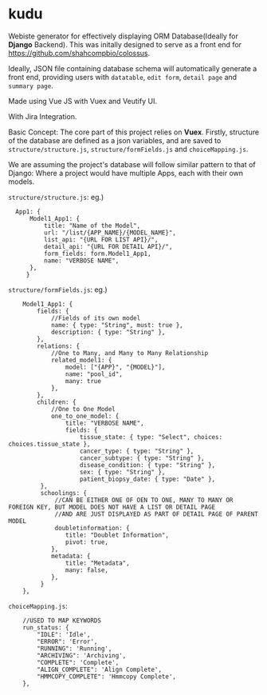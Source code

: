# kudu
Webiste generator for effectively displaying ORM Database(Ideally for **Django** Backend). 
This was initally designed to serve as a front end for https://github.com/shahcompbio/colossus.

Ideally, JSON file containing database schema will automatically generate a front end, 
providing users with `datatable`, `edit form`, `detail page` and `summary page`.

Made using Vue JS with Vuex and Veutify UI.

With Jira Integration.


Basic Concept:
The core part of this project relies on **Vuex**. 
Firstly, structure of the database are defined as a json variables, and are saved to `structure/structure.js`, `structure/formFields.js` and `choiceMapping.js`.


We are assuming the project's database will follow similar pattern to that of Django:
Where a project would have multiple Apps, each with their own models. 
          
`structure/structure.js`: 
  eg.) 
  ```
    App1: {
        Model1_App1: {
            title: "Name of the Model",
            url: "/list/{APP_NAME}/{MODEL_NAME}",
            list_api: "{URL FOR LIST API}/",
            detail_api: "{URL FOR DETAIL API}/",
            form_fields: form.Model1_App1,
            name: "VERBOSE NAME",
        },
       }
   ```
`structure/formFields.js`:
  eg.)
```
    Model1_App1: {
        fields: {
            //Fields of its own model
            name: { type: "String", must: true },
            description: { type: "String" },
        },
        relations: {
            //One to Many, and Many to Many Relationship
            related_model1: {
                model: ["{APP}", "{MODEL}"],
                name: "pool_id",
                many: true
            },
        },
        children: {
            //One to One Model
            one_to_one_model: {
                title: "VERBOSE NAME",
                fields: {
                    tissue_state: { type: "Select", choices: choices.tissue_state },
                    cancer_type: { type: "String" },
                    cancer_subtype: { type: "String" },
                    disease_condition: { type: "String" },
                    sex: { type: "String" },
                    patient_biopsy_date: { type: "Date" },
         },
         schoolings: {
             //CAN BE EITHER ONE OF OEN TO ONE, MANY TO MANY OR FOREIGN KEY, BUT MODEL DOES NOT HAVE A LIST OR DETAIL PAGE
             //AND ARE JUST DISPLAYED AS PART OF DETAIL PAGE OF PARENT MODEL
             doubletinformation: {
                title: "Doublet Information",
                pivot: true,
            },
            metadata: {
                title: "Metadata",
                many: false,
            },
         }
    },
```
`choiceMapping.js`:
```
    //USED TO MAP KEYWORDS
    run_status: {
        "IDLE": 'Idle',
        "ERROR": 'Error',
        "RUNNING": 'Running',
        "ARCHIVING": 'Archiving',
        "COMPLETE": 'Complete',
        "ALIGN_COMPLETE": 'Align Complete',
        "HMMCOPY_COMPLETE": 'Hmmcopy Complete',
    },

